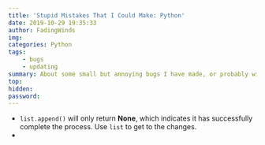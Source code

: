 ```yaml
---
title: 'Stupid Mistakes That I Could Make: Python'
date: 2019-10-29 19:35:33
author: FadingWinds
img:
categories: Python
tags: 
	- bugs
	- updating
summary: About some small but annoying bugs I have made, or probably will make.
top:
hidden:
password:
---
```

- `list.append()` will only return **None**, which indicates it has successfully complete the process. Use `list` to get to the changes.
- 